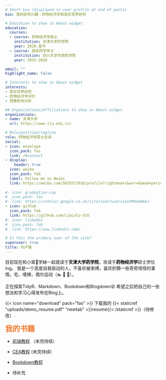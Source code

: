 ```yaml
---
# Short bio (displayed in user profile at end of posts)
bio: 我的研究兴趣：药物经济学和真实世界研究

# Education to show in About widget
education:
  courses:
  - course: 药物经济学硕士
    institution: 天津大学药学院
    year: 2020-至今
  - course: 临床药学学士
    institution: 四川大学华西药学院
    year: 2015-2020

email: ""
highlight_name: false

# Interests to show in About widget
interests:
- 真实世界研究
- 药物经济学评价
- 预算影响分析

## Organizations/Affiliations to show in About widget
organizations:
- name: 天津大学
  url: https://www.tju.edu.cn/

# Role/position/tagline  
role: 药物经济学硕士在读
social:
- icon: envelope
  icon_pack: fas
  link: /#contact
- display:
    header: true
  icon: weibo
  icon_pack: fab
  label: Follow me on Weibi
  link: https://weibo.com/5655517910/profile?rightmod=1&wvr=6&mod=personinfo
  
#- icon: graduation-cap
#  icon_pack: fas
#  link: https://scholar.google.co.uk/citations?user=sIwtMXoAAAAJ
- icon: github
  icon_pack: fab
  link: https://github.com/LiuLulu-SCU
#- icon: linkedin
#  icon_pack: fab
#  link: https://www.linkedin.com/

# Is this the primary user of the site?
superuser: true
title: 刘卢路
---
```


目前现在和小笨🐷学妹一起就读于<font color=#000000>**天津大学药学院**</font>，攻读于<font color=#000000>**药物经济学**</font>硕士学位ing。
我是一个高度自我驱动的人，不喜欢被束缚，喜欢折腾一些奇奇怪怪的事情。宅，嗜辣，偶尔运动（🏊 🏀 🏸）。

正在探索TidyR、Markdown、Bookdown和Blogdown😵 希望之后把自己的一些想法和学习心得发布在Blog上。

{{< icon name="download" pack="fas" >}} 下载我的 {{< staticref "uploads/demo_resume.pdf" "newtab" >}}resumé{{< /staticref >}}（待修改）.  
  
  
<font color=#ED7D31 face="黑体" size=5>**我的书籍**</font>
- [前端教程](/book//book_frontend/) （未完待续）
- [CEA教程](courses/probability/) (未完待续)
- [Bookdown教程](/book/bookdown_tutorial/)






- 待补充



